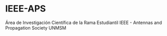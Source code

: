 # IEEE-APS
Área de Investigación Científica de la Rama Estudiantil IEEE - Antennas and Propagation Society UNMSM
